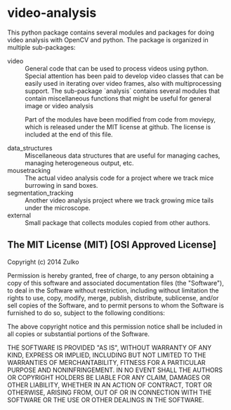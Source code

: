video-analysis
==============
This python package contains several modules and packages for doing video analysis with OpenCV and python.
The package is organized in multiple sub-packages:

<dl>
<dt>video</dt>
<dd>
General code that can be used to process videos using python.
Special attention has been paid to develop video classes that can be easily
used in iterating over video frames, also with multiprocessing support.
The sub-package `analysis` contains several modules that contain miscellaneous
functions that might be useful for general image or video analysis

Part of the modules have been modified from code from moviepy, which
is released under the MIT license at github. The license is included
at the end of this file.
</dd>
<dt>data_structures</dt>
<dd>
Miscellaneous data structures that are useful for managing caches, managing
heterogeneous output, etc.
</dd>
<dt>mousetracking</dt>
<dd>
The actual video analysis code for a project where we track mice burrowing in
sand boxes.
</dd>
<dt>segmentation_tracking</dt>
<dd>
Another video analysis project where we track growing mice tails under the
microscope.
</dd>
<dt>external</dt>
<dd>
Small package that collects modules copied from other authors.
</dd>
</dl>


The MIT License (MIT) [OSI Approved License]
--------------------------------------------

Copyright (c) 2014 Zulko

Permission is hereby granted, free of charge, to any person obtaining a copy
of this software and associated documentation files (the "Software"), to deal
in the Software without restriction, including without limitation the rights
to use, copy, modify, merge, publish, distribute, sublicense, and/or sell
copies of the Software, and to permit persons to whom the Software is
furnished to do so, subject to the following conditions:

The above copyright notice and this permission notice shall be included in
all copies or substantial portions of the Software.

THE SOFTWARE IS PROVIDED "AS IS", WITHOUT WARRANTY OF ANY KIND, EXPRESS OR
IMPLIED, INCLUDING BUT NOT LIMITED TO THE WARRANTIES OF MERCHANTABILITY,
FITNESS FOR A PARTICULAR PURPOSE AND NONINFRINGEMENT. IN NO EVENT SHALL THE
AUTHORS OR COPYRIGHT HOLDERS BE LIABLE FOR ANY CLAIM, DAMAGES OR OTHER
LIABILITY, WHETHER IN AN ACTION OF CONTRACT, TORT OR OTHERWISE, ARISING FROM,
OUT OF OR IN CONNECTION WITH THE SOFTWARE OR THE USE OR OTHER DEALINGS IN
THE SOFTWARE.
